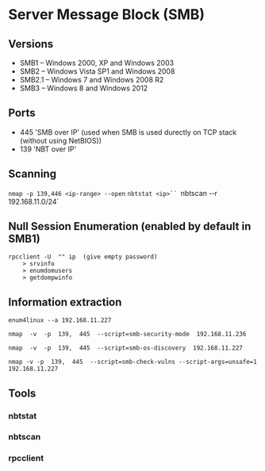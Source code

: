 # Server Message Block (SMB)

## Versions

* SMB1  –  Windows  2000,  XP  and  Windows  2003
* SMB2  –  Windows  Vista  SP1  and  Windows  2008  
* SMB2.1  –  Windows  7  and  Windows  2008  R2  
* SMB3  –  Windows  8  and  Windows  2012

## Ports

* 445  'SMB over IP' (used when SMB is used durectly on TCP stack (without using NetBIOS))
* 139  'NBT over IP'

## Scanning
`nmap -p 139,446 <ip-range> --open`
`nbtstat <ip>``
`nbtscan -­‐r 192.168.11.0/24`

## Null  Session  Enumeration (enabled by default in SMB1)

```
rpcclient -U  "" ip  (give empty password)
    > srvinfo
    > enumdomusers
    > getdompwinfo
```

## Information extraction

`enum4linux -­‐a 192.168.11.227`

`nmap  ­‐v  ­‐p  139,  445  -­‐script=smb-­security‐mode  192.168.11.236`

`nmap  -­v  ‐p  139,  445  --script=smb‐os‐discovery  192.168.11.227`

`nmap ‐v ‐p  139,  445  --script=smb-­check‐vulns --script-args=unsafe=1  192.168.11.227`

## Tools

### nbtstat
### nbtscan
### rpcclient
